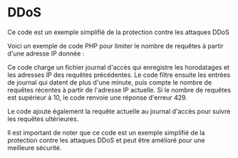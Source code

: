 # DDoS

Ce code est un exemple simplifié de la protection contre les attaques DDoS

Voici un exemple de code PHP pour limiter le nombre de requêtes à partir d'une adresse IP donnée :

Ce code charge un fichier journal d'accès qui enregistre les horodatages et les adresses IP des requêtes précédentes. Le code filtre ensuite les entrées de journal qui datent de plus d'une minute, puis compte le nombre de requêtes récentes à partir de l'adresse IP actuelle. Si le nombre de requêtes est supérieur à 10, le code renvoie une réponse d'erreur 429.

Le code ajoute également la requête actuelle au journal d'accès pour suivre les requêtes ultérieures.

Il est important de noter que ce code est un exemple simplifié de la protection contre les attaques DDoS et peut être amélioré pour une meilleure sécurité.
